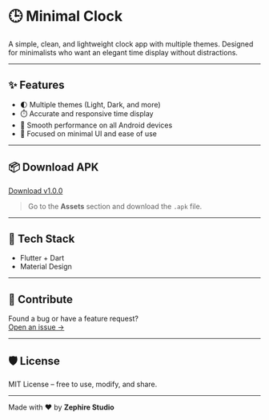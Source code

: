# 🕒 Minimal Clock

A simple, clean, and lightweight clock app with multiple themes. Designed for minimalists who want an elegant time display without distractions.

---

## ✨ Features
- 🌓 Multiple themes (Light, Dark, and more)
- ⏱️ Accurate and responsive time display
- 📱 Smooth performance on all Android devices
- 🎯 Focused on minimal UI and ease of use

---

## 📦 Download APK
[Download v1.0.0](https://github.com/ZephireStudio/Minimal_clock_app/releases/tag/v1.0.0)

> Go to the **Assets** section and download the `.apk` file.

---

## 🔧 Tech Stack
- Flutter + Dart
- Material Design

---

## 🤝 Contribute
Found a bug or have a feature request?  
[Open an issue →](https://github.com/ZephireStudio/Minimal_clock_app/issues)

---

## 🛡 License
MIT License – free to use, modify, and share.

---

Made with ❤️ by **Zephire Studio**
